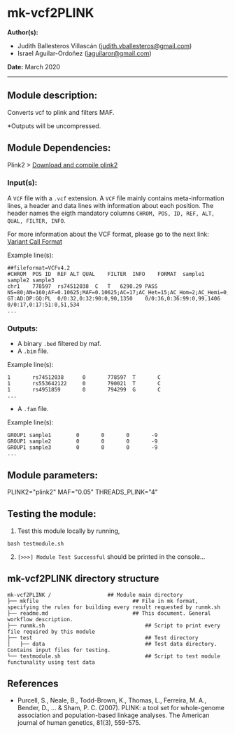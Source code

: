 # mk-vcf2PLINK
**Author(s):**

* Judith Ballesteros Villascán (judith.vballesteros@gmail.com)
* Israel Aguilar-Ordoñez (iaguilaror@gmail.com)

**Date:** March 2020 

---

## Module description:
Converts vcf to plink and filters MAF.

*Outputs will be uncompressed.

## Module Dependencies:
Plink2 >
[Download and compile plink2](https://www.cog-genomics.org/plink/2.0/)

### Input(s):

A `VCF` file with a `.vcf` extension. A `VCF` file mainly contains meta-information lines, a header and data lines with information about each position. The header names the eigth mandatory columns `CHROM, POS, ID, REF, ALT, QUAL, FILTER, INFO`. 

For more information about the VCF format, please go to the next link: [Variant Call Format](https://www.internationalgenome.org/wiki/Analysis/Variant%20Call%20Format/vcf-variant-call-format-version-40/)


Example line(s):
```
##fileformat=VCFv4.2
#CHROM	POS	ID	REF	ALT	QUAL	FILTER	INFO	FORMAT	sample1	sample2	sample3	
chr1	778597	rs74512038	C	T	6290.29	PASS	NS=80;AN=160;AF=0.10625;MAF=0.10625;AC=17;AC_Het=15;AC_Hom=2;AC_Hemi=0;HWE=1;ExcHet=0.797796	GT:AD:DP:GQ:PL	0/0:32,0:32:90:0,90,1350	0/0:36,0:36:99:0,99,1406	0/0:17,0:17:51:0,51,534
...
```

### Outputs:

* A binary `.bed` filtered by maf.
* A `.bim` file.

Example line(s):

```
1       rs74512038      0       778597  T       C
1       rs553642122     0       790021  T       C
1       rs4951859       0       794299  G       C
...
```
* A `.fam` file.

Example line(s):

```
GROUP1 sample1        0       0       0       -9
GROUP1 sample2        0       0       0       -9
GROUP1 sample3        0       0       0       -9
...
```


## Module parameters:

PLINK2="plink2"
MAF="0.05"
THREADS_PLINK="4"

## Testing the module:

1. Test this module locally by running,
```
bash testmodule.sh
```

2. `[>>>] Module Test Successful` should be printed in the console...

## mk-vcf2PLINK directory structure

````
mk-vcf2PLINK /				    ## Module main directory
├── mkfile						   		## File in mk format, specifying the rules for building every result requested by runmk.sh
├── readme.md							## This document. General workflow description.
├── runmk.sh								## Script to print every file required by this module
├── test									## Test directory
│   ├── data								## Test data directory. Contains input files for testing.
└── testmodule.sh							## Script to test module functunality using test data
````
## References
* Purcell, S., Neale, B., Todd-Brown, K., Thomas, L., Ferreira, M. A., Bender, D., ... & Sham, P. C. (2007). PLINK: a tool set for whole-genome association and population-based linkage analyses. The American journal of human genetics, 81(3), 559-575.